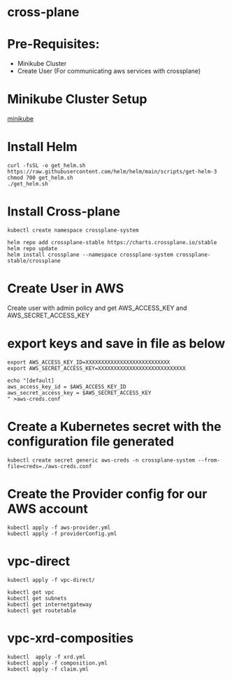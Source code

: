 # cross-plane

# Pre-Requisites:
  - Minikube Cluster
  - Create User (For communicating aws services with crossplane)
# Minikube Cluster Setup
  [minikube](https://github.com/Naresh240/kubernetes/tree/main/minikube-setup)
# Install Helm
````
curl -fsSL -o get_helm.sh https://raw.githubusercontent.com/helm/helm/main/scripts/get-helm-3
chmod 700 get_helm.sh
./get_helm.sh
`````
# Install Cross-plane
`````
kubectl create namespace crossplane-system

helm repo add crossplane-stable https://charts.crossplane.io/stable
helm repo update
helm install crossplane --namespace crossplane-system crossplane-stable/crossplane
`````
# Create User in AWS
  Create user with admin policy and get AWS_ACCESS_KEY and AWS_SECRET_ACCESS_KEY
# export keys and save in file as below
`````
export AWS_ACCESS_KEY_ID=XXXXXXXXXXXXXXXXXXXXXXXXXXX
export AWS_SECRET_ACCESS_KEY=XXXXXXXXXXXXXXXXXXXXXXXXXXXX

echo "[default]
aws_access_key_id = $AWS_ACCESS_KEY_ID
aws_secret_access_key = $AWS_SECRET_ACCESS_KEY
" >aws-creds.conf
`````
# Create a Kubernetes secret with the configuration file generated
`````
kubectl create secret generic aws-creds -n crossplane-system --from-file=creds=./aws-creds.conf
`````
# Create the Provider config for our AWS account
`````  
kubectl apply -f aws-provider.yml
kubectl apply -f providerConfig.yml
````` 
# vpc-direct
`````
kubectl apply -f vpc-direct/

kubectl get vpc
kubectl get subnets
kubectl get internetgateway
kubectl get routetable
`````  
# vpc-xrd-composities
`````
kubectl  apply -f xrd.yml
kubectl apply -f composition.yml
kubectl apply -f claim.yml
``````
